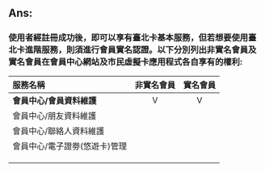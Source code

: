 ## **Ans:**

### 使用者經註冊成功後，即可以享有臺北卡基本服務，但若想要使用臺北卡進階服務，則須進行會員實名認證。以下分別列出非實名會員及實名會員在會員中心網站及市民虛擬卡應用程式各自享有的權利:

| 服務名稱 | 非實名會員 | 實名會員 |
| :--- | :---: | :---: |
| **會員中心/會員資料維護** | Ⅴ | Ⅴ |
| 會員中心/朋友資料維護 |  |  |
| 會員中心/聯絡人資料維護 |  |  |
| 會員中心/電子證劵\(悠遊卡\)管理 |  |  |
|  |  |  |
|  |  |  |
|  |  |  |



